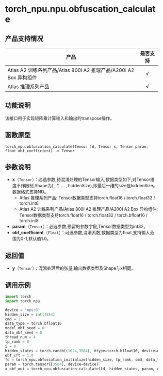 

# torch_npu.npu.obfuscation_calculate

## 产品支持情况

| 产品                                                         | 是否支持 |
| ------------------------------------------------------------ | :------: |
|<term>Atlas A2 训练系列产品/Atlas 800I A2 推理产品/A200I A2 Box 异构组件</term>           |    √     |
|<term>Atlas 推理系列产品 </term> | √   |

## 功能说明

该接口用于实现矩阵乘计算输入和输出的transpose操作。

## 函数原型

```
torch_npu.obfuscation_calculate(Tensor fd, Tensor x, Tensor param, float obf_coefficient) -> Tensor
```

## 参数说明

- **x**（`Tensor`）：必选参数,待混淆处理的Tensor输入,数据类型如下,对Tensor维度不作限制,Shape为( , *, ... , hiddenSize),即最后一维的size是hiddenSize。数据格式支持ND。
    * <term>Atlas 推理系列产品</term>: Tensor数据类型支持torch.float16 / torch.float32 / torch.int8
    * <term>Atlas A2 训练系列产品/Atlas 800I A2 推理产品/A200I A2 Box 异构组件</term>: Tensor数据类型支持torch.float16 / torch.float32 / torch.bfloat16 / torch.int8
- **param**（`Tensor`）：必选参数,预留的参数字段,Tensor数据类型为int32。
- **obf_coefficient**（`Float`）：可选参数,混淆系数,数据类型为float,支持输入范围为0-1,默认值1.0。

## 返回值

- **y**（`Tensor`）：混淆处理后的张量,输出数据类型及Shape与x相同。

## 调用示例

```python
import torch
import torch_npu

device = "npu:0"
hidden_size = int(3584)
cmd = 1
data_type = torch.bfloat16
model_obf_seed = 0
data_obf_seed = 0
thread_num = 4
tp_rank = 0
i = 0
hidden_states = torch.randn((1024,3584), dtype=torch.bfloat16, device=device)
obf_cft = 1.0
fd = torch_npu.obfuscation_initialize(hidden_size, tp_rank, cmd, data_type=data_type, thread_num= thread_num, obf_coefficient=obf_cft)
param = torch.tensor([3584], device=device)
x_obf_out = torch_npu.obfuscation_calculate(fd, hidden_states, param, obf_coefficient=obf_cft)
```